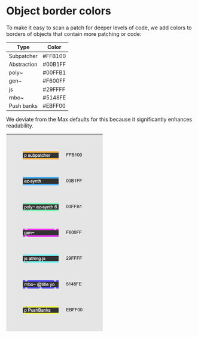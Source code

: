 # Object border colors

To make it easy to scan a patch for deeper levels of code, we add colors to borders of objects that contain more patching or code:

| Type          | Color   |
| --------      | ------- |
| Subpatcher    | #FFB100 |
| Abstraction   | #00B1FF |
| poly~         | #00FFB1 |
| gen~          | #F600FF |
| js            | #29FFFF |
| rnbo~         | #5148FE |
| Push banks    | #EBFF00 |


We deviate from the Max defaults for this because it significantly enhances readability.

<img width=258 alt="Border colors" src="images/BorderColors.png">